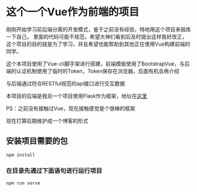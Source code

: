 # 这个一个Vue作为前端的项目

刚刚开始学习前后端分离的开发模式，鉴于之前没有经验，特地用这个项目来锻炼一下自己。 里面的代码可能不规范，希望大神们看到后及时提出这样我好改正，这个项目的目的就是为了学习，并且希望也能帮助到其他正在使用Vue构建前端的同学。 

这个本项目使用了Vue-cli脚手架进行搭建，前端模板使用了BootstrapVue，与后端的认证机制使用了临时的Token，Token保存在浏览器，后面有机会再介绍 

与后端通过符合RESTful规范的api接口进行交互数据

本项目的后端是我另一个项目使用Flask作为框架，地址在[这里](https://github.com/WRAllen/FlaskRESTful)

PS：之前没有接触过Vue，现在接触感觉是个很棒的框架

现在打算后期维护成一个博客的形式

## 安装项目需要的包
```
npm install
```

### 在目录先通过下面语句进行运行项目
```
npm run serve
```


